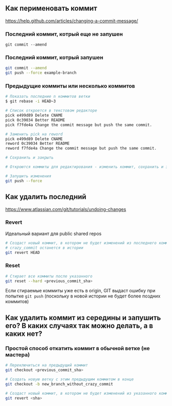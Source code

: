 ## Как перименовать коммит
https://help.github.com/articles/changing-a-commit-message/

### Последний коммит, котрый еще не запушен

`git commit --amend`

### Последний коммит, котрый запушен

```bash
git commit --amend
git push --force example-branch
```

### Предыдущие коммиты или несколько коммитов

```bash
# Показать последние n коммитов ветки
$ git rebase -i HEAD~3

# Список откроется в текстовом редакторе
pick e499d89 Delete CNAME
pick 0c39034 Better README
pick f7fde4a Change the commit message but push the same commit.

# Заменить pick на reword
pick e499d89 Delete CNAME
reword 0c39034 Better README
reword f7fde4a Change the commit message but push the same commit.

# Сохранить и закрыть

# Откроются коммиты для редактирования - изменить коммит, сохранить и закрыть

# Запушить изменения
git push --force
```

## Как удалить последний

https://www.atlassian.com/git/tutorials/undoing-changes

### Revert

Идеальный вариант для public shared repos
```bash
# Создаст новый коммит, в котором не будет изменений из последнего коммита
# crazy_commit останется в истории
git revert HEAD
```

### Reset

```bash
# Стирает все коммиты после указанного
git reset --hard <previous_commit_sha>
```
Если стираемые коммиты уже есть в origin, GIT выдаст ошибку при попытке `git push` (поскольку в новой истории не будет более поздних коммитов)


## Как удалить коммит из середины и запушить его? В каких случаях так можно делать, а в каких нет?

### Простой способ откатить коммит в обычной ветке (не мастера)
```bash
# Переключиться на предыдущий коммит
git checkout <previous_commit_sha>

# Создать новую ветку с этим предыдущим коммитом в конце
git checkout -b new_branch_without_crazy_commit
```

```bash
# Создаст новый коммит, в котором не будет изменений из указанного коммита
git revert <sha>
```

